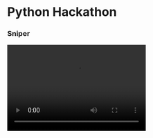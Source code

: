 # Python Hackathon


### Sniper

<video src="Python Hackathon.mp4" width="320" height="200" controls preload></video>
